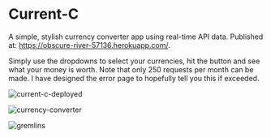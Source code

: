 # Current-C

A simple, stylish currency converter app using real-time API data. 
Published at: https://obscure-river-57136.herokuapp.com/.

Simply use the dropdowns to select your currencies, hit the button and see what your money is worth.
Note that only 250 requests per month can be made. I have designed the error page to hopefully tell you this if exceeded.



![current-c-deployed](https://user-images.githubusercontent.com/68791163/171951887-4895f7ca-3bef-4eb4-9271-b69019b6d384.PNG)

![currency-converter](https://user-images.githubusercontent.com/68791163/171951375-8cac835b-0ed7-4e70-ac15-e31999b0dbce.PNG)

![gremlins](https://user-images.githubusercontent.com/68791163/171951940-dcab9f49-0aa5-4d28-b6ae-9f125d4a3b64.PNG)

